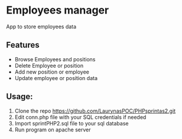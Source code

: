 # Employees manager
App to store employees data

## Features
* Browse Employees and positions
* Delete Employee or position
* Add new position or employee
* Update employee or position data

## Usage:
1. Clone the repo https://github.com/LaurynasPOC/PHPsprintas2.git
2. Edit conn.php file with your SQL credentials if needed
3. Import sprintPHP2.sql file to your sql database 
4. Run program on apache server



